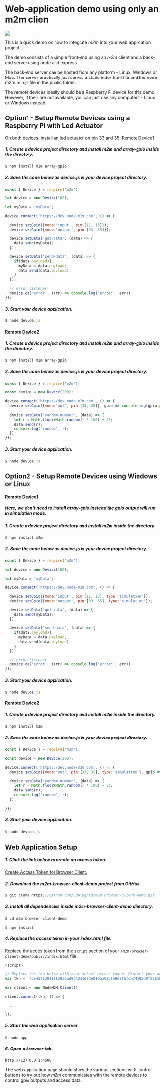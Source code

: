 # Web-application demo using only an m2m clien

![](https://raw.githubusercontent.com/EdoLabs/src2/master/quicktour4.svg?sanitize=true)
[](quicktour.svg)

This is a quick demo on how to integrate *m2m* into your web application project.

The demo consists of a simple front-end using an *m2m* client and a back-end server using node and express.

The back-end server can be hosted from any platform - Linux, Windows or Mac. The server practically just serves a static index.html file and the node-m2m.min.js file in the public folder.

The remote devices ideally should be a Raspberry Pi device for this demo. However, if their are not available, you can just use any computers - Linux or Windows instead.

## Option1 - Setup Remote Devices using a Raspberry Pi with Led Actuator
On both devices, install an led actuator on pin 33 and 35.
Remote Device1

##### 1. Create a device project directory and install m2m and array-gpio inside the directory.
```js
$ npm install m2m array-gpio
```
##### 2. Save the code below as device.js in your device project directory.

```js
const { Device } = require('m2m');

let device = new Device(100);

let myData = 'myData';

device.connect('https://dev.node-m2m.com', () => {

  device.setGpio({mode:'input', pin:[11, 13]});
  device.setGpio({mode:'output', pin:[33, 35]});

  device.setData('get-data', (data) => {
    data.send(myData);
  });

  device.setData('send-data', (data) => {
    if(data.payload){
      myData = data.payload;
      data.send(data.payload);
    }
  });

  // error listener
  device.on('error', (err) => console.log('error:', err))
});
```
##### 3. Start your device application.
```js
$ node device.js
```
#### Remote Device2

##### 1. Create a device project directory and install m2m and array-gpio inside the directory.
```js
$ npm install m2m array-gpio
```
##### 2. Save the code below as device.js in your device project directory.

```js
const { Device } = require('m2m');

const device = new Device(200);

device.connect('https://dev.node-m2m.com', () => {
  device.setGpio({mode:'out', pin:[33, 35]}, gpio => console.log(gpio.pin, gpio.state));
  
  device.setData('random-number', (data) => {
    let r = Math.floor(Math.random() * 100) + 25;
    data.send(r);
    console.log('random', r);
  });
});
```
##### 3. Start your device application.
```js
$ node device.js
```
## Option2 - Setup Remote Devices using Windows or Linux
#### Remote Device1
##### Here, we don't need to install array-gpio instead the gpio output will run in simulation mode.
##### 1. Create a device project directory and install m2m inside the directory.
```js
$ npm install m2m
```
##### 2. Save the code below as device.js in your device project directory.

```js
const { Device } = require('m2m');

let device = new Device(100);

let myData = 'myData';

device.connect('https://dev.node-m2m.com', () => {

  device.setGpio({mode:'input', pin:[11, 13], type:'simulation'});
  device.setGpio({mode:'output', pin:[33, 35], type:'simulation'});

  device.setData('get-data', (data) => {
    data.send(myData);
  });

  device.setData('send-data', (data) => {
    if(data.payload){
      myData = data.payload;
      data.send(data.payload);
    }
  });

  // error listener
  device.on('error', (err) => console.log('error:', err))
});
```
##### 3. Start your device application.
```js
$ node device.js
```
#### Remote Device2

##### 1. Create a device project directory and install m2m inside the directory.
```js
$ npm install m2m
```
##### 2. Save the code below as device.js in your device project directory.

```js
const { Device } = require('m2m');

const device = new Device(200);

device.connect('https://dev.node-m2m.com', () => {
  device.setGpio({mode:'out', pin:[33, 35], type:'simulation'}, gpio => console.log(gpio.pin, gpio.state));
  
  device.setData('random-number', (data) => {
    let r = Math.floor(Math.random() * 100) + 25;
    data.send(r);
    console.log('random', r);
  });
  
});
```
##### 3. Start your device application.
```js
$ node device.js
```

## Web Application Setup

##### 1. Click the link below to create an access token.
[Create Access Token for Browser Client.](https://github.com/EdAlegrid/m2m-api#create-an-access-token-for-browser-client)

##### 2. Download the *m2m-browser-client-demo* project from *GitHub*.
```js
$ git clone https://github.com/EdAlegrid/m2m-browser-client-demo.git
```
##### 3. Install all dependencies inside *m2m-browser-client-demo* directory.
```js
$ cd m2m-browser-client-demo
```
```js
$ npm install
```
##### 4. Replace the access token in your index.html file.

Replace the acces token from the `script` section of your `/m2m-browser-client-demo/public/index.html` file. 
```js
<script>

// Replace the tkn below with your actual access token. Protect your access token at all times.  
var tkn = 'fce454138116159a6ad9a4234e7de810a1087fa9e7fbfda74503d9f52616fc5';

var client = new NodeM2M.Client();

client.connect(tkn, () => {

  ...

});  
```
##### 5. Start the web application server.
```js
$ node app
```
##### 6. Open a browser tab.
`http://127.0.0.1:4500`

The web application page should show the various sections with control buttons to try out how *m2m* communicates with the remote devices to control gpio outputs and access data.
